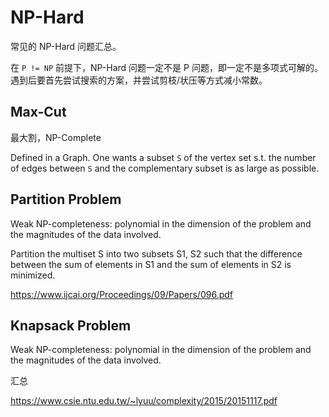 # NP-Hard

常见的 NP-Hard 问题汇总。

在 `P != NP` 前提下，NP-Hard 问题一定不是 P 问题，即一定不是多项式可解的。遇到后要首先尝试搜索的方案，并尝试剪枝/状压等方式减小常数。

## Max-Cut

最大割，NP-Complete

Defined in a Graph. One wants a subset `S` of the vertex set s.t. the number of edges between `S` and the complementary subset is as large as possible.

## Partition Problem

Weak NP-completeness: polynomial in the dimension of the problem and the magnitudes of the data involved. 

Partition the multiset S into two subsets S1, S2 such that the difference between the sum of elements in S1 and the sum of elements in S2 is minimized.

https://www.ijcai.org/Proceedings/09/Papers/096.pdf

## Knapsack Problem

Weak NP-completeness: polynomial in the dimension of the problem and the magnitudes of the data involved. 




汇总

https://www.csie.ntu.edu.tw/~lyuu/complexity/2015/20151117.pdf
